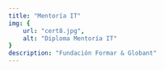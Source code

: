 ```yaml
---
title: "Mentoría IT"
img: {
    url: "cert8.jpg",
    alt: "Diploma Mentoría IT"
}
description: "Fundación Formar & Globant"
---
```

